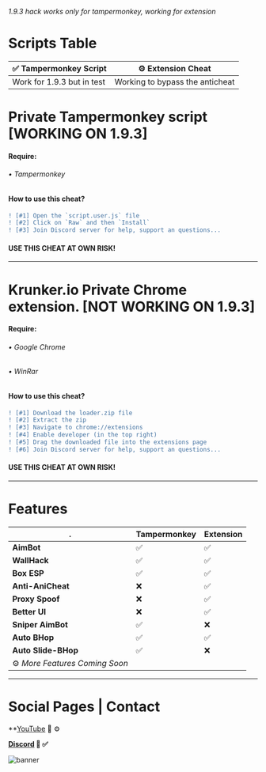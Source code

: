 *1.9.3 hack works only for tampermonkey, working for extension*

# Scripts Table

| ✅ Tampermonkey Script | ⚙️ Extension Cheat |
| --- | --- |
| Work for 1.9.3 but in test | Working to bypass the anticheat |

# Private Tampermonkey script [WORKING ON 1.9.3]

#### Require:
###### • Tampermonkey



#### How to use this cheat?

```diff
! [#1] Open the `script.user.js` file
! [#2] Click on `Raw` and then `Install`
! [#3] Join Discord server for help, support an questions...
```

#### USE THIS CHEAT AT OWN RISK!

___


# Krunker.io Private Chrome extension. [NOT WORKING ON 1.9.3]

#### Require: 
###### • Google Chrome
###### • WinRar



#### How to use this cheat?

```diff
! [#1] Download the loader.zip file 
! [#2] Extract the zip 
! [#3] Navigate to chrome://extensions
! [#4] Enable developer (in the top right)
! [#5] Drag the downloaded file into the extensions page
! [#6] Join Discord server for help, support an questions...
``` 



#### USE THIS CHEAT AT OWN RISK!

___

# Features

| . | Tampermonkey | Extension |
| --- | --- | --- |
| **AimBot** | ✅ | ✅ |
| **WallHack** | ✅ | ✅ |
| **Box ESP** | ✅ | ✅ |
| **Anti-AniCheat** | ❌ | ✅ |
| **Proxy Spoof** | ❌ | ✅ |
| **Better UI** | ❌ | ✅ |
| **Sniper AimBot** | ✅ | ❌ |
| **Auto BHop** | ✅ | ✅ |
| **Auto Slide-BHop** | ✅ | ❌ |
| ⚙️ *More Features Coming Soon* |
___

# Social Pages | Contact

**[YouTube](https://www.youtube.com/channel/UCnnqMGII7LHvvn1LUiU55eg?) 🔴 ⚙️

**[Discord](https://discord.gg/N9PSpmU) 🔵 ✅**




![banner](https://img.youtube.com/vi/3QbfMnyRvpM/maxresdefault.jpg)
